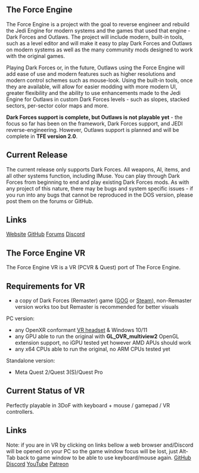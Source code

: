 ## The Force Engine
The Force Engine is a project with the goal to reverse engineer and rebuild the Jedi Engine for modern systems and the games that used that engine - Dark Forces and Outlaws. The project will include modern, built-in tools, such as a level editor and will make it easy to play Dark Forces and Outlaws on modern systems as well as the many community mods designed to work with the original games.

Playing Dark Forces or, in the future, Outlaws using the Force Engine will add ease of use and modern features such as higher resolutions and modern control schemes such as mouse-look. Using the built-in tools, once they are available, will allow for easier modding with more modern UI, greater flexibility and the ability to use enhancements made to the Jedi Engine for Outlaws in custom Dark Forces levels - such as slopes, stacked sectors, per-sector color maps and more.

**Dark Forces support is complete, but Outlaws is not playable yet** - the focus so far has been on the framework, Dark Forces support, and JEDI reverse-engineering. However, Outlaws support is planned and will be complete in **TFE version 2.0**.

## Current Release
The current release only supports Dark Forces. All weapons, AI, items, and all other systems function, including IMuse. You can play through Dark Forces from beginning to end and play existing Dark Forces mods. As with any project of this nature, there may be bugs and system specific issues - if you run into any bugs that cannot be reproduced in the DOS version, please post them on the forums or GitHub.

## Links
[Website](https://theforceengine.github.io/)
[GitHub](https://github.com/luciusDXL/TheForceEngine)
[Forums](https://the-force-engine.freeforums.net/)
[Discord](https://discord.gg/hpsJnY9)

## The Force Engine VR
The Force Engine VR is a VR (PCVR & Quest) port of The Force Engine.

## Requirements for VR
- a copy of Dark Forces (Remaster) game ([GOG](https://www.gog.com/en/game/star_wars_dark_forces_remaster) or [Steam](https://store.steampowered.com/app/2292260/STAR_WARS_Dark_Forces_Remaster/)), non-Remaster version works too but Remaster is recommended for better visuals

PC version:
- any OpenXR conformant [VR headset](<https://www.khronos.org/conformance/adopters/conformant-products/openxr>) & Windows 10/11
- any GPU able to run the original with **GL_OVR_multiview2** OpenGL extension support, no iGPU tested yet however AMD APUs should work
- any x64 CPUs able to run the original, no ARM CPUs tested yet

Standalone version:
- Meta Quest 2/Quest 3(S)/Quest Pro

## Current Status of VR
Perfectly playable in 3DoF with keyboard + mouse / gamepad / VR controllers.

## Links
Note: if you are in VR by clicking on links bellow a web browser and/Discord will be opened on your PC so the game window focus will be lost, just Alt-Tab back to game window to be able to use keyboard/mouse again.
[GitHub](https://github.com/SoVRHere/TheForceEngineVR)
[Discord](https://discord.gg/8XuXVFzyNu)
[YouTube](https://www.youtube.com/channel/UCI20xAhQjT6r4fjBRZ6SgbQ)
[Patreon](https://www.patreon.com/SoVRHere)



